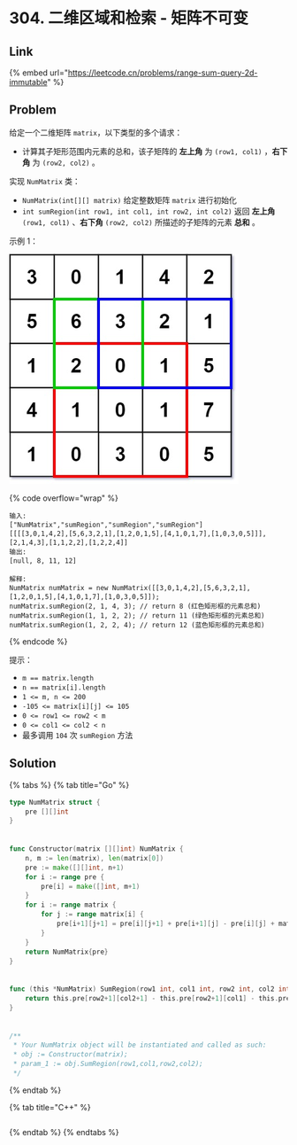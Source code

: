 # 304. 二维区域和检索 - 矩阵不可变

## Link

{% embed url="https://leetcode.cn/problems/range-sum-query-2d-immutable" %}

## Problem

给定一个二维矩阵 `matrix`，以下类型的多个请求：

* 计算其子矩形范围内元素的总和，该子矩阵的 **左上角** 为 `(row1, col1)` ，**右下角** 为 `(row2, col2)` 。

实现 `NumMatrix` 类：

* `NumMatrix(int[][] matrix)` 给定整数矩阵 `matrix` 进行初始化
* `int sumRegion(int row1, int col1, int row2, int col2)` 返回 **左上角** `(row1, col1)` 、**右下角** `(row2, col2)` 所描述的子矩阵的元素 **总和** 。

示例 1：

&#x20;![](<../../.gitbook/assets/image (7).png>)

{% code overflow="wrap" %}
```
输入: 
["NumMatrix","sumRegion","sumRegion","sumRegion"]
[[[[3,0,1,4,2],[5,6,3,2,1],[1,2,0,1,5],[4,1,0,1,7],[1,0,3,0,5]]],[2,1,4,3],[1,1,2,2],[1,2,2,4]]
输出: 
[null, 8, 11, 12]

解释:
NumMatrix numMatrix = new NumMatrix([[3,0,1,4,2],[5,6,3,2,1],[1,2,0,1,5],[4,1,0,1,7],[1,0,3,0,5]]);
numMatrix.sumRegion(2, 1, 4, 3); // return 8 (红色矩形框的元素总和)
numMatrix.sumRegion(1, 1, 2, 2); // return 11 (绿色矩形框的元素总和)
numMatrix.sumRegion(1, 2, 2, 4); // return 12 (蓝色矩形框的元素总和)
```
{% endcode %}

提示：

* `m == matrix.length`
* `n == matrix[i].length`
* `1 <= m, n <= 200`
* `-105 <= matrix[i][j] <= 105`
* `0 <= row1 <= row2 < m`
* `0 <= col1 <= col2 < n`
* 最多调用 `104` 次 `sumRegion` 方法

## Solution

{% tabs %}
{% tab title="Go" %}
```go
type NumMatrix struct {
    pre [][]int
}


func Constructor(matrix [][]int) NumMatrix {
    n, m := len(matrix), len(matrix[0])
    pre := make([][]int, n+1)
    for i := range pre {
        pre[i] = make([]int, m+1)
    }
    for i := range matrix {
        for j := range matrix[i] {
            pre[i+1][j+1] = pre[i][j+1] + pre[i+1][j] - pre[i][j] + matrix[i][j]
        }
    }
    return NumMatrix{pre}
}


func (this *NumMatrix) SumRegion(row1 int, col1 int, row2 int, col2 int) int {
    return this.pre[row2+1][col2+1] - this.pre[row2+1][col1] - this.pre[row1][col2+1] + this.pre[row1][col1]
}


/**
 * Your NumMatrix object will be instantiated and called as such:
 * obj := Constructor(matrix);
 * param_1 := obj.SumRegion(row1,col1,row2,col2);
 */
```
{% endtab %}

{% tab title="C++" %}
```cpp
```
{% endtab %}
{% endtabs %}
